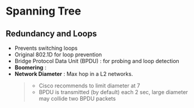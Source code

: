 # Spanning Tree

## Redundancy and Loops
* Prevents switching loops 
* Original 802.1D for loop prevention 
* Bridge Protocol Data Unit (BPDU) : for probing and loop detection 
* __Boomering__ : 
* __Network Diameter__ : Max hop in a L2 networks. 
    > + Cisco recommends to limit diameter at 7  
    > + BPDU is transmitted (by default) each 2 sec, large diameter may collide two BPDU packets 